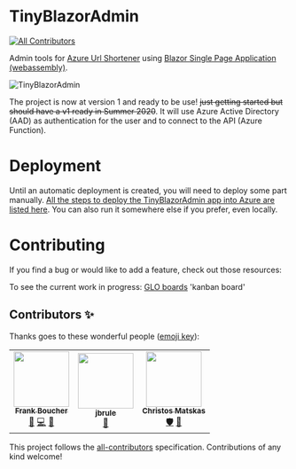 # TinyBlazorAdmin
<!-- ALL-CONTRIBUTORS-BADGE:START - Do not remove or modify this section -->
[![All Contributors](https://img.shields.io/badge/all_contributors-3-orange.svg?style=flat-square)](#contributors-)
<!-- ALL-CONTRIBUTORS-BADGE:END -->

 Admin tools for [Azure Url Shortener](https://github.com/FBoucher/AzUrlShortener) using [Blazor Single Page Application (webassembly)](https://azure.microsoft.com/services/app-service/static/?WT.mc_id=dotnet-0000-frbouche).

![TinyBlazorAdmin][TinyBlazorAdmin]

The project is now at version 1 and ready to be use! ~~just getting started but should have a v1 ready in Summer 2020~~. It will use Azure Active Directory (AAD) as authentication for the user and to connect to the API (Azure Function).

# Deployment

 Until an automatic deployment is created, you will need to deploy some part manually. [All the steps to deploy the TinyBlazorAdmin app into Azure are listed here](deployment.md). You can also run it somewhere else if you prefer, even locally.



# Contributing

If you find a bug or would like to add a feature, check out those resources:

To see the current work in progress: [GLO boards](https://app.gitkraken.com/glo/board/XtpDU2ZLuQARV8y7) 'kanban board'


[TinyBlazorAdmin]: medias/TinyBlazorAdmin.png


## Contributors ✨

Thanks goes to these wonderful people ([emoji key](https://allcontributors.org/docs/en/emoji-key)):

<!-- ALL-CONTRIBUTORS-LIST:START - Do not remove or modify this section -->
<!-- prettier-ignore-start -->
<!-- markdownlint-disable -->
<table>
  <tr>
    <td align="center"><a href="http://cloud5mins.com"><img src="https://avatars3.githubusercontent.com/u/2404846?v=4" width="100px;" alt=""/><br /><sub><b>Frank Boucher</b></sub></a><br /><a href="https://github.com/FBoucher/TinyBlazorAdmin/commits?author=FBoucher" title="Documentation">📖</a> <a href="https://github.com/FBoucher/TinyBlazorAdmin/commits?author=FBoucher" title="Code">💻</a> <a href="#ideas-FBoucher" title="Ideas, Planning, & Feedback">🤔</a></td>
    <td align="center"><a href="http://www.mayoclinic.org"><img src="https://avatars3.githubusercontent.com/u/765798?v=4" width="100px;" alt=""/><br /><sub><b>jbrule</b></sub></a><br /><a href="https://github.com/FBoucher/TinyBlazorAdmin/commits?author=jbrule" title="Documentation">📖</a></td>
    <td align="center"><a href="https://cmatskas.com"><img src="https://avatars3.githubusercontent.com/u/4126750?v=4" width="100px;" alt=""/><br /><sub><b>Christos Matskas</b></sub></a><br /><a href="#security-cmatskas" title="Security">🛡️</a> <a href="https://github.com/FBoucher/TinyBlazorAdmin/issues?q=author%3Acmatskas" title="Bug reports">🐛</a></td>
  </tr>
</table>

<!-- markdownlint-enable -->
<!-- prettier-ignore-end -->
<!-- ALL-CONTRIBUTORS-LIST:END -->

This project follows the [all-contributors](https://github.com/all-contributors/all-contributors) specification. Contributions of any kind welcome!